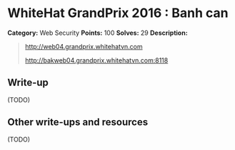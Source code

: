 # WhiteHat GrandPrix 2016 : Banh can

**Category:** Web Security
**Points:** 100
**Solves:** 29
**Description:**

> http://web04.grandprix.whitehatvn.com
> 
> http://bakweb04.grandprix.whitehatvn.com:8118

## Write-up

(TODO)

## Other write-ups and resources

(TODO)
